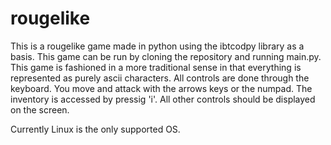 # rougelike

This is a rougelike game made in python using the ibtcodpy library as a basis.  This game can be run by cloning the repository and running main.py.  This game is fashioned in a more traditional sense in that everything is represented as purely ascii characters.  All controls are done through the keyboard.   You move and attack with the arrows keys or the numpad.  The inventory is accessed by pressig 'i'.  All other controls should be displayed on the screen.

Currently Linux is the only supported OS.
